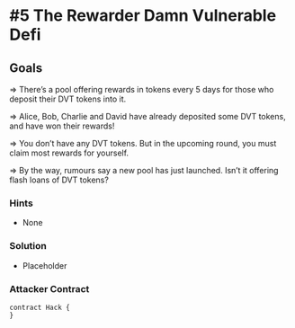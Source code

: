 # #5 The Rewarder Damn Vulnerable Defi

## Goals

=> There’s a pool offering rewards in tokens every 5 days for those who deposit their DVT tokens into it.

=> Alice, Bob, Charlie and David have already deposited some DVT tokens, and have won their rewards!

=> You don’t have any DVT tokens. But in the upcoming round, you must claim most rewards for yourself.

=> By the way, rumours say a new pool has just launched. Isn’t it offering flash loans of DVT tokens?

### Hints

- None

### Solution

- Placeholder

### Attacker Contract

```solidity
contract Hack {
}
```

